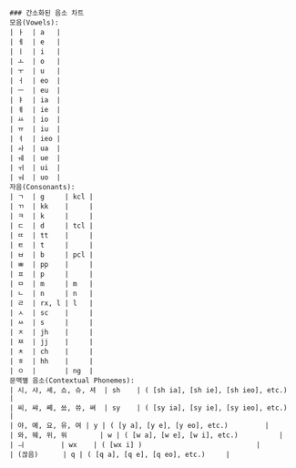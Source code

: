 	### 간소화된 음소 차트
 	모음(Vowels):
	| ㅏ  | a   |
	| ㅔ  | e   |
	| ㅣ  | i   |
	| ㅗ  | o   |
	| ㅜ  | u   |
	| ㅓ  | eo  |
	| ㅡ  | eu  |
	| ㅑ  | ia  |
	| ㅖ  | ie  |
	| ㅛ  | io  |
	| ㅠ  | iu  |
	| ㅕ  | ieo |
	| ㅘ  | ua  |
	| ㅞ  | ue  |
	| ㅟ  | ui  |
	| ㅝ  | uo  |
	자음(Consonants):
	| ㄱ  | g     | kcl |
	| ㄲ  | kk    |     |
	| ㅋ  | k     |     |
	| ㄷ  | d     | tcl |
	| ㄸ  | tt    |     |
	| ㅌ  | t     |     |
	| ㅂ  | b     | pcl |
	| ㅃ  | pp    |     |
	| ㅍ  | p     |     |
	| ㅁ  | m     | m   |
	| ㄴ  | n     | n   |
	| ㄹ  | rx, l | l   |
	| ㅅ  | sc    |     |
	| ㅆ  | s     |     |
	| ㅈ  | jh    |     |
	| ㅉ  | jj    |     |
	| ㅊ  | ch    |     |
	| ㅎ  | hh    |     |
	| ㅇ  |       | ng  |
	문맥별 음소(Contextual Phonemes):
	| 시, 샤, 셰, 쇼, 슈, 셔	| sh	| ( [sh ia], [sh ie], [sh ieo], etc.)	|
	| 씨, 쌰, 쎼, 쑈, 쓔, 쎠	| sy	| ( [sy ia], [sy ie], [sy ieo], etc.)	|
	| 야, 예, 요, 유, 여	| y	| ( [y a], [y e], [y eo], etc.)      	|
	| 와, 웨, 위, 워		| w	| ( [w a], [w e], [w i], etc.)       	|
	| ㅢ			| wx	| ( [wx i] )                         	|
	| (끊음)		| q	| ( [q a], [q e], [q eo], etc.)		|
